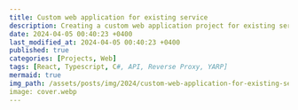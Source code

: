 ```yaml
---
title: Custom web application for existing service
description: Creating a custom web application project for existing service.
date: 2024-04-05 00:40:23 +0400
last_modified_at: 2024-04-05 00:40:23 +0400
published: true
categories: [Projects, Web]
tags: [React, Typescript, C#, API, Reverse Proxy, YARP]
mermaid: true
img_path: /assets/posts/img/2024/custom-web-application-for-existing-service/
image: cover.webp
---
```

